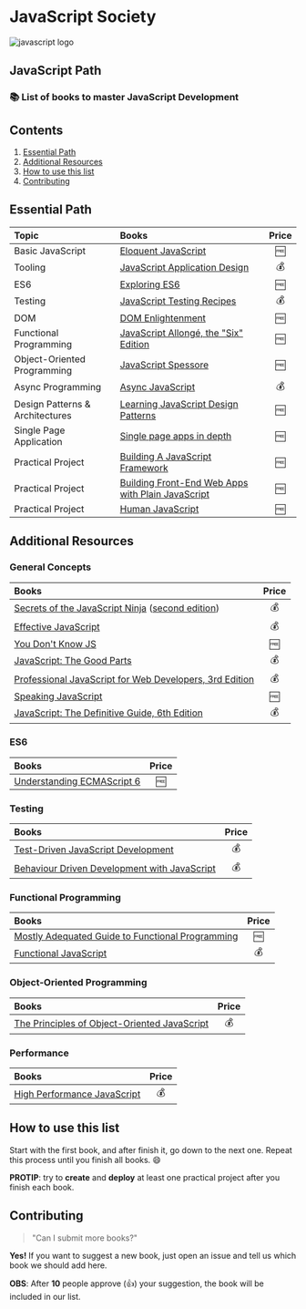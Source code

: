 # JavaScript Society

![javascript logo](http://i.imgur.com/7S2hN2F.jpg)

## JavaScript Path

### :books: List of books to master JavaScript Development

## Contents

1. [Essential Path](#essential-path)
1. [Additional Resources](#additional-resources)
1. [How to use this list](#how-to-use-this-list)
1. [Contributing](#contributing)

## Essential Path

Topic | Books | Price
:-- | :-- | :--:
Basic JavaScript | [Eloquent JavaScript](http://eloquentjavascript.net/) | :free:
Tooling | [JavaScript Application Design](https://www.manning.com/books/javascript-application-design) | :moneybag:
ES6 | [Exploring ES6](http://exploringjs.com/es6/) | :free:
Testing | [JavaScript Testing Recipes](http://jstesting.jcoglan.com/) | :moneybag:
DOM | [DOM Enlightenment](http://domenlightenment.com/) | :free:
Functional Programming | [JavaScript Allongé, the "Six" Edition](https://leanpub.com/javascriptallongesix/read) | :free:
Object-Oriented Programming | [JavaScript Spessore](https://leanpub.com/javascript-spessore/read) | :free:
Async Programming | [Async JavaScript](https://pragprog.com/book/tbajs/async-javascript) | :moneybag:
Design Patterns & Architectures | [Learning JavaScript Design Patterns](http://www.addyosmani.com/resources/essentialjsdesignpatterns/book/) | :free:
Single Page Application |[Single page apps in depth](http://singlepageappbook.com/) | :free:
Practical Project | [Building A JavaScript Framework](https://s3.amazonaws.com/dailyjs/files/build-a-javascript-framework.pdf) | :free:
Practical Project | [Building Front-End Web Apps with Plain JavaScript](https://oxygen.informatik.tu-cottbus.de/webeng/JsFrontendApp/book/) | :free:
Practical Project | [Human JavaScript](http://read.humanjavascript.com/) | :free:

## Additional Resources

### General Concepts

Books | Price
:-- | :--:
[Secrets of the JavaScript Ninja](https://www.manning.com/books/secrets-of-the-javascript-ninja) ([second edition](https://www.manning.com/books/secrets-of-the-javascript-ninja-second-edition)) | :moneybag:
[Effective JavaScript](http://effectivejs.com/) | :moneybag:
[You Don't Know JS](https://github.com/getify/You-Dont-Know-JS) | :free:
[JavaScript: The Good Parts](http://shop.oreilly.com/product/9780596517748.do) | :moneybag:
[Professional JavaScript for Web Developers, 3rd Edition](http://www.wrox.com/WileyCDA/WroxTitle/Professional-JavaScript-for-Web-Developers-3rd-Edition.productCd-1118222199.html) | :moneybag:
[Speaking JavaScript](http://speakingjs.com/es5/) | :free:
[JavaScript: The Definitive Guide, 6th Edition](http://shop.oreilly.com/product/9780596805531.do) | :moneybag:

### ES6

Books | Price
:-- | :--:
[Understanding ECMAScript 6](https://leanpub.com/understandinges6/read/) | :free:

### Testing

Books | Price
:-- | :--:
[Test-Driven JavaScript Development](http://tddjs.com/) | :moneybag:
[Behaviour Driven Development with JavaScript](http://www.amazon.com/Behaviour-Driven-Development-JavaScript-introduction-ebook/dp/B00CYMN3J2) | :moneybag:

### Functional Programming

Books | Price
:-- | :--:
[Mostly Adequated Guide to Functional Programming](https://drboolean.gitbooks.io/mostly-adequate-guide/) | :free:
[Functional JavaScript](http://shop.oreilly.com/product/0636920028857.do) | :moneybag:

### Object-Oriented Programming

Books | Price
:-- | :--:
[The Principles of Object-Oriented JavaScript](http://shop.oreilly.com/product/9781593275402.do) | :moneybag:

### Performance

Books | Price
:-- | :--:
[High Performance JavaScript](http://shop.oreilly.com/product/9780596802806.do) | :moneybag:

## How to use this list

Start with the first book, and after finish it, go down to the next one. Repeat this process until you finish all books. :smile:

**PROTIP**: try to **create** and **deploy** at least one practical project after you finish each book.

## Contributing

> "Can I submit more books?"

**Yes!** If you want to suggest a new book, just open an issue and tell us which book we should add here.

**OBS**: After **10** people approve (:+1:) your suggestion, the book will be included in our list.
